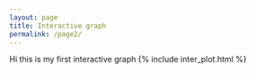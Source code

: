 ```yaml
---
layout: page
title: Interactive graph
permalink: /page2/
---
```

Hi this is my first interactive graph
{% include inter_plot.html %}
